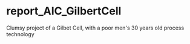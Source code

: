 # report_AIC_GilbertCell
Clumsy project of a Gilbet Cell, with a poor men's 30 years old process technology
